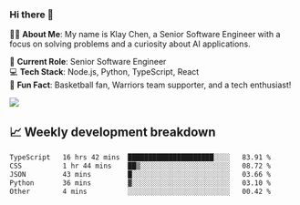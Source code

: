 ### Hi there 👋

👨‍💻 **About Me**: My name is Klay Chen, a Senior Software Engineer with a focus on solving problems and a curiosity about AI applications.

💼 **Current Role**: Senior Software Engineer  
💻 **Tech Stack**: Node.js, Python, TypeScript, React  
🏀 **Fun Fact**: Basketball fan, Warriors team supporter, and a tech enthusiast!

<img align="center" src="https://github-readme-stats.vercel.app/api?username=nameczz&show_icons=true&hide_title=true&theme=dracula" />

## 📈 Weekly development breakdown

<!--START_SECTION:waka-->

```txt
TypeScript   16 hrs 42 mins  █████████████████████░░░░   83.91 %
CSS          1 hr 44 mins    ██▒░░░░░░░░░░░░░░░░░░░░░░   08.72 %
JSON         43 mins         █░░░░░░░░░░░░░░░░░░░░░░░░   03.66 %
Python       36 mins         ▓░░░░░░░░░░░░░░░░░░░░░░░░   03.10 %
Other        4 mins          ░░░░░░░░░░░░░░░░░░░░░░░░░   00.42 %
```

<!--END_SECTION:waka-->
